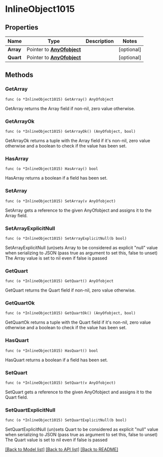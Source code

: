 # InlineObject1015

## Properties

Name | Type | Description | Notes
------------ | ------------- | ------------- | -------------
**Array** | Pointer to [**AnyOfobject**](anyOf&lt;object&gt;.md) |  | [optional] 
**Quart** | Pointer to [**AnyOfobject**](anyOf&lt;object&gt;.md) |  | [optional] 

## Methods

### GetArray

`func (o *InlineObject1015) GetArray() AnyOfobject`

GetArray returns the Array field if non-nil, zero value otherwise.

### GetArrayOk

`func (o *InlineObject1015) GetArrayOk() (AnyOfobject, bool)`

GetArrayOk returns a tuple with the Array field if it's non-nil, zero value otherwise
and a boolean to check if the value has been set.

### HasArray

`func (o *InlineObject1015) HasArray() bool`

HasArray returns a boolean if a field has been set.

### SetArray

`func (o *InlineObject1015) SetArray(v AnyOfobject)`

SetArray gets a reference to the given AnyOfobject and assigns it to the Array field.

### SetArrayExplicitNull

`func (o *InlineObject1015) SetArrayExplicitNull(b bool)`

SetArrayExplicitNull (un)sets Array to be considered as explicit "null" value
when serializing to JSON (pass true as argument to set this, false to unset)
The Array value is set to nil even if false is passed
### GetQuart

`func (o *InlineObject1015) GetQuart() AnyOfobject`

GetQuart returns the Quart field if non-nil, zero value otherwise.

### GetQuartOk

`func (o *InlineObject1015) GetQuartOk() (AnyOfobject, bool)`

GetQuartOk returns a tuple with the Quart field if it's non-nil, zero value otherwise
and a boolean to check if the value has been set.

### HasQuart

`func (o *InlineObject1015) HasQuart() bool`

HasQuart returns a boolean if a field has been set.

### SetQuart

`func (o *InlineObject1015) SetQuart(v AnyOfobject)`

SetQuart gets a reference to the given AnyOfobject and assigns it to the Quart field.

### SetQuartExplicitNull

`func (o *InlineObject1015) SetQuartExplicitNull(b bool)`

SetQuartExplicitNull (un)sets Quart to be considered as explicit "null" value
when serializing to JSON (pass true as argument to set this, false to unset)
The Quart value is set to nil even if false is passed

[[Back to Model list]](../README.md#documentation-for-models) [[Back to API list]](../README.md#documentation-for-api-endpoints) [[Back to README]](../README.md)


